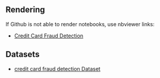 ## Rendering

If Github is not able to render notebooks, use nbviewer links:
- [Credit Card Fraud Detection](https://nbviewer.jupyter.org/github/inzva/Applied-AI-Study-Group/blob/master/Applied%20AI%20Study%20Group%20%235%20-%20August%202021/Week%202/Anomaly%20Detection/Credit%20Card%20Fraud%20Detection.ipynb)

## Datasets
- [credit card fraud detection Dataset](https://www.kaggle.com/mlg-ulb/creditcardfraud)

